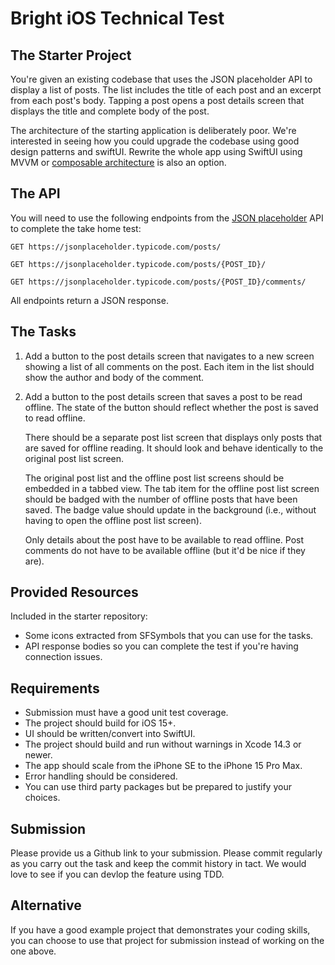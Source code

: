 # Bright iOS Technical Test

## The Starter Project

You're given an existing codebase that uses the JSON placeholder API to display
a list of posts. The list includes the title of each post and an excerpt from
each post's body. Tapping a post opens a post details screen that displays the
title and complete body of the post.

The architecture of the starting application is deliberately poor. We're
interested in seeing how you could upgrade the codebase using good design patterns and swiftUI. 
Rewrite the whole app using SwiftUI using MVVM or [composable architecture](https://pointfreeco.github.io/swift-composable-architecture/main/tutorials/meetcomposablearchitecture/) is also an option.

## The API

You will need to use the following endpoints from the [JSON
placeholder](https://jsonplaceholder.typicode.com) API to complete the take home
test:

    GET https://jsonplaceholder.typicode.com/posts/

    GET https://jsonplaceholder.typicode.com/posts/{POST_ID}/

    GET https://jsonplaceholder.typicode.com/posts/{POST_ID}/comments/

All endpoints return a JSON response.

## The Tasks

1. Add a button to the post details screen that navigates to a new screen
   showing a list of all comments on the post. Each item in the list should
   show the author and body of the comment.
2. Add a button to the post details screen that saves a post to be read
   offline. The state of the button should reflect whether the post is saved to
   read offline.

   There should be a separate post list screen that displays only posts that
   are saved for offline reading. It should look and behave identically to the
   original post list screen.

   The original post list and the offline post list screens should be embedded
   in a tabbed view. The tab item for the offline post list screen should be
   badged with the number of offline posts that have been saved. The badge
   value should update in the background (i.e., without having to open the
   offline post list screen).

   Only details about the post have to be available to read offline. Post
   comments do not have to be available offline (but it'd be nice if they are).

## Provided Resources

Included in the starter repository:

- Some icons extracted from SFSymbols that you can use for the tasks.
- API response bodies so you can complete the test if you're having connection
  issues.

## Requirements

- Submission must have a good unit test coverage.
- The project should build for iOS 15+.
- UI should be written/convert into SwiftUI.
- The project should build and run without warnings in Xcode 14.3 or newer.
- The app should scale from the iPhone SE to the iPhone 15 Pro Max.
- Error handling should be considered.
- You can use third party packages but be prepared to justify your
  choices.

## Submission

Please provide us a Github link to your submission. 
Please commit regularly as you carry out the task and keep the commit history in tact. 
We would love to see if you can devlop the feature using TDD.

## Alternative

If you have a good example project that demonstrates your coding skills, 
you can choose to use that project for submission instead of working on the one above.

